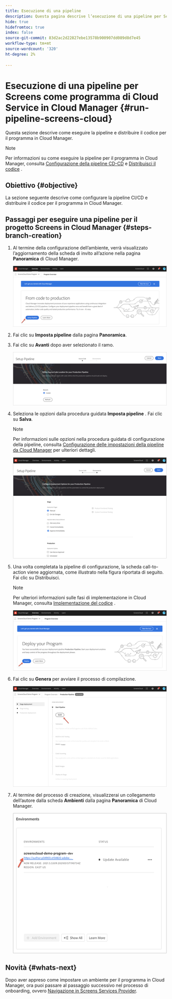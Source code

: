 ```yaml
---
title: Esecuzione di una pipeline
description: Questa pagina descrive l’esecuzione di una pipeline per Screens come progetto di Cloud Service in Cloud Manager.
hide: true
hidefromtoc: true
index: false
source-git-commit: 83d2ac2d22827ebe13578b900907dd089d8d7e45
workflow-type: tm+mt
source-wordcount: '320'
ht-degree: 2%

---
```



# Esecuzione di una pipeline per Screens come programma di Cloud Service in Cloud Manager {#run-pipeline-screens-cloud}

Questa sezione descrive come eseguire la pipeline e distribuire il codice per il programma in Cloud Manager.

>[!NOTE]
>Per informazioni su come eseguire la pipeline per il programma in Cloud Manager, consulta [Configurazione della pipeline CD-CD](https://experienceleague.adobe.com/docs/experience-manager-cloud-service/implementing/using-cloud-manager/configure-pipeline.html?lang=en) e [Distribuisci il codice](https://experienceleague.adobe.com/docs/experience-manager-cloud-service/implementing/using-cloud-manager/deploy-code.html?lang=en) .

## Obiettivo {#objective}

La sezione seguente descrive come configurare la pipeline CI/CD e distribuire il codice per il programma in Cloud Manager.

## Passaggi per eseguire una pipeline per il progetto Screens in Cloud Manager {#steps-branch-creation}

1. Al termine della configurazione dell’ambiente, verrà visualizzato l’aggiornamento della scheda di invito all’azione nella pagina **Panoramica** di Cloud Manager.

   ![immagine](/help/screens-cloud/assets/onboarding/add-environ3.png)

1. Fai clic su **Imposta pipeline** dalla pagina **Panoramica**.

1. Fai clic su **Avanti** dopo aver selezionato il ramo.

   ![immagine](/help/screens-cloud/assets/onboarding/run-pipeline1.png)

1. Seleziona le opzioni dalla procedura guidata **Imposta pipeline** . Fai clic su **Salva**.

   >[!NOTE]
   >Per informazioni sulle opzioni nella procedura guidata di configurazione della pipeline, consulta [Configurazione delle impostazioni della pipeline da Cloud Manager](https://experienceleague.adobe.com/docs/experience-manager-cloud-service/implementing/using-cloud-manager/configure-pipeline.html?lang=en) per ulteriori dettagli.

   ![immagine](/help/screens-cloud/assets/onboarding/run-pipeline2-a.png)

1. Una volta completata la pipeline di configurazione, la scheda call-to-action viene aggiornata, come illustrato nella figura riportata di seguito. Fai clic su Distribuisci.

   >[!NOTE]
   >Per ulteriori informazioni sulle fasi di implementazione in Cloud Manager, consulta [Implementazione del codice](https://experienceleague.adobe.com/docs/experience-manager-cloud-service/implementing/using-cloud-manager/deploy-code.html?lang=en) .

   ![immagine](/help/screens-cloud/assets/onboarding/run-pipeline3.png)

1. Fai clic su **Genera** per avviare il processo di compilazione.

   ![immagine](/help/screens-cloud/assets/onboarding/run-pipeline4.png)

1. Al termine del processo di creazione, visualizzerai un collegamento dell’autore dalla scheda **Ambienti** dalla pagina **Panoramica** di Cloud Manager.

   ![immagine](/help/screens-cloud/assets/onboarding/run-pipeline5.png)

## Novità {#whats-next}

Dopo aver appreso come impostare un ambiente per il programma in Cloud Manager, ora puoi passare al passaggio successivo nel processo di onboarding, ovvero [Navigazione in Screens Services Provider](/help/screens-cloud/configuring/navigating-to-screens-services-provider.md).